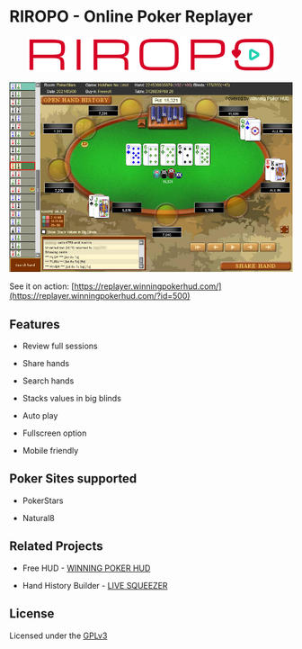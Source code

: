 # RIROPO - Online Poker Replayer

<p align="center">
  <a href="https://replayer.winningpokerhud.com/?id=500">
    <img src="./docs/riropo-logo.png" alt="riropo-poker-replayer">
  </a>
</p>

<p align="center">
  <a href="https://replayer.winningpokerhud.com/?id=500">
    <img src="./docs/riropo-screenshot.jpeg" alt="riropo-poker-replayer">
  </a>
</p>

See it on action: [https://replayer.winningpokerhud.com/](https://replayer.winningpokerhud.com/?id=500)

## Features

* Review full sessions

* Share hands

* Search hands

* Stacks values in big blinds

* Auto play

* Fullscreen option

* Mobile friendly

## Poker Sites supported

* PokerStars

* Natural8

## Related Projects

* Free HUD - [WINNING POKER HUD](https://winningpokerhud.com/)

* Hand History Builder - [LIVE SQUEEZER](https://livesqueezer.winningpokerhud.com/)

## License

Licensed under the [GPLv3](./LICENSE)